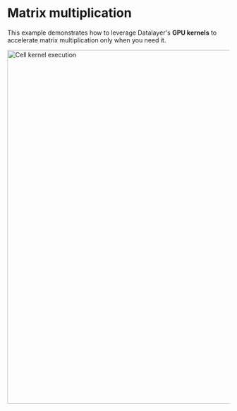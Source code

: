 # Matrix multiplication

This example demonstrates how to leverage Datalayer's **GPU kernels** to accelerate matrix multiplication only when you need it.

<img alt="Cell kernel execution" src="https://assets.datalayer.tech/examples/cell-picker.gif" width="800" />
